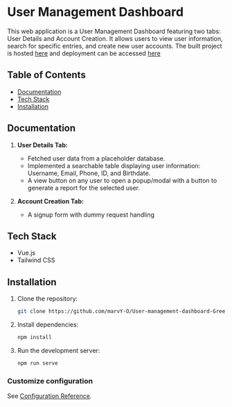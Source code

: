 # User Management Dashboard

This web application is a User Management Dashboard featuring two tabs: User Details and Account Creation. It allows users to view user information, search for specific entries, and create new user accounts. The built project is hosted [here](https://github.com/marvY-O/user-dashboard-deployment) and deployment can be accessed [here](https://marvy-o.github.io/user-dashboard-deployment/)

## Table of Contents

- [Documentation](#documentation)
- [Tech Stack](#tech-stack)
- [Installation](#installation)

## Documentation

1. **User Details Tab:**
   - Fetched user data from a placeholder database.
   - Implemented a searchable table displaying user information: Username, Email, Phone, ID, and Birthdate.
   - A view button on any user to open a popup/modal with a button to generate a report for the selected user.

2. **Account Creation Tab:**
   - A signup form with dummy request handling

## Tech Stack

- Vue.js
- Tailwind CSS

## Installation

1. Clone the repository:

    ```bash
    git clone https://github.com/marvY-O/User-management-dashboard-Greenie-assignment
    ```

2. Install dependencies:

    ```bash
    npm install
    ```

3. Run the development server:

    ```bash
    npm run serve
    ```

### Customize configuration
See [Configuration Reference](https://cli.vuejs.org/config/).
